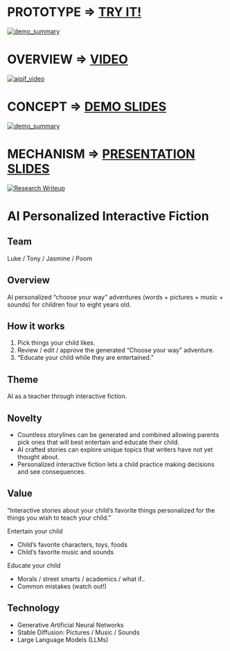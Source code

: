 # PROTOTYPE => [TRY IT!](http://ufafu.com) 
[![demo_summary](doc/demo_summary.png)](http://ufafu.com)

# OVERVIEW => [VIDEO](https://youtu.be/TaVGem3nFrk)
[![aipif_video](doc/aipif_video.png)](https://youtu.be/TaVGem3nFrk)

# CONCEPT => [DEMO SLIDES](https://docs.google.com/presentation/d/e/2PACX-1vQEWpCd9rHw_nf3z8NwHst0oOntTuaGIxebmH2r4SJwz3Ssi7kKm19cR8xOb36DqljtyWZ15cL_KNCZ/pub?start=true&loop=true&delayms=3000) 
[![demo_summary](doc/aipif_pitch.png)](https://docs.google.com/presentation/d/e/2PACX-1vQEWpCd9rHw_nf3z8NwHst0oOntTuaGIxebmH2r4SJwz3Ssi7kKm19cR8xOb36DqljtyWZ15cL_KNCZ/pub?start=true&loop=true&delayms=3000)

# MECHANISM => [PRESENTATION SLIDES](https://docs.google.com/presentation/d/e/2PACX-1vT9OusSkHbOU1f3sRQi1LRLuh0QPsd0Mq38jS_FgIOabma__D0oo9390NqoR5efjg/pub?start=true&loop=true&delayms=3000)
[![Research Writeup](doc/how_summary.png)](https://docs.google.com/presentation/d/e/2PACX-1vT9OusSkHbOU1f3sRQi1LRLuh0QPsd0Mq38jS_FgIOabma__D0oo9390NqoR5efjg/pub?start=true&loop=true&delayms=3000)

# AI Personalized Interactive Fiction
## Team

Luke / Tony / Jasmine / Poom

## Overview

AI personalized “choose your way” adventures (words + pictures + music + sounds) for children four to eight years old.

## How it works
1. Pick things your child likes.
2. Review / edit / approve the generated “Choose your way” adventure.
3. “Educate your child while they are entertained.”

## Theme

AI as a teacher through interactive fiction.

## Novelty

* Countless storylines can be generated and combined allowing parents pick ones that will best entertain and educate their child. 
* AI crafted stories can explore unique topics that writers have not yet thought about. 
* Personalized interactive fiction lets a child practice making decisions and see consequences.

## Value

“Interactive stories about your child’s favorite things personalized for the things you wish to teach your child.”

Entertain your child
* Child’s favorite characters, toys, foods
* Child’s favorite music and sounds

Educate your child
* Morals / street smarts / academics / what if..
* Common mistakes (watch out!)

## Technology
* Generative Artificial Neural Networks
* Stable Diffusion: Pictures / Music / Sounds
* Large Language Models (LLMs)
